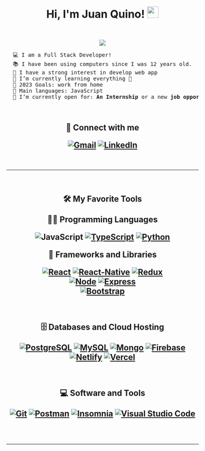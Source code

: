 <div align="center">
  
  <h1> Hi, I'm Juan Quino!
  <a href="https://github.com/quinojuan" target="_self">
    <img src="https://media.giphy.com/media/hvRJCLFzcasrR4ia7z/giphy.gif" width="30">
  </a>
  </h1>

   <br/>

 <p align="center">
    <a href="https://github.com/quinojuan">
      <img src="https://readme-typing-svg.herokuapp.com?lines=Full+Stack+Web+Developer;Computer+Technician;Always%20learning%20new%20things&center=true&width=380&height=45">
    </a>
  </p>
</div>

<pre>
  💻 I am a Full Stack Developer!
  📚 I have been using computers since I was 12 years old.
  📝 I have a strong interest in develop web app
  🌱 I’m currently learning everything 🤣
  🥅 2023 Goals: work from home
  🌟 Main languages: JavaScript
  🤔 I’m currently open for: <b>An Internship</b> or a new <b>job opportunity</b>, this is <a href="https://drive.google.com/file/d/1Dw3hCh29JgDVc2LjOb5m9mM0wHpe4Do-/view?usp=sharing" target="_blank">MY RESUME.</a>
</pre>

<br/>

<h2 align="center">
🤝 Connect with me
  <p>
    <a href="mailto:quinojuan.@gmail.com"><img img src="https://img.shields.io/badge/gmail-%23EA4335.svg?style=for-the-badge&logo=gmail&logoColor=white" alt="Gmail" target="_blank"></a>
    <a href="https://www.linkedin.com/in/quinojuan"><img src="https://img.shields.io/badge/linkedin-%230A66C2.svg?style=for-the-badge&logo=linkedin&logoColor=white" alt="LinkedIn" target="_blank"></a>
  </p>
</h2>

<br/>
<hr/>
<br/>
  
<h2 align="center">
🛠️ My Favorite Tools

<br/>

👨‍💻 Programming Languages

  <p>
<a><img alt="JavaScript" src="https://img.shields.io/badge/JavaScript%20-%23FFd60A.svg?style=for-the-badge&logo=javascript&logoColor=black"></a>
      <a href="https://www.typescriptlang.org"><img alt="TypeScript" src="https://img.shields.io/badge/TypeScript%20-%23327FC7.svg?style=for-the-badge&logo=typescript&logoColor=white" target="_blank"></a>
      <a href="https://www.python.org"><img alt="Python" src="https://img.shields.io/badge/Python%20-%2314354C.svg?style=for-the-badge&logo=python&logoColor=yellow" target="_blank"></a>

  <br/>

🧰 Frameworks and Libraries

  <p>
      <a href="https://reactjs.org"><img alt="React" src="https://img.shields.io/badge/React%20-%23327FC7.svg?style=for-the-badge&logo=React&logoColor=white" target="_blank"></a>
      <a href="https://reactnative.dev"><img alt="React-Native" src="https://img.shields.io/badge/react_native-%2320232a.svg?style=for-the-badge&logo=react&logoColor=%2361DAFB" target="_blank"></a>
      <a href="https://redux.js.org/"><img alt="Redux" src="https://img.shields.io/badge/Redux-%237209B7.svg?style=for-the-badge&logo=Redux&logoColor=white" target="_blank"></a>
      
<br/>
      <a href="https://nodejs.org"><img alt="Node" src="https://img.shields.io/badge/Node.js%20-%2334A853.svg?style=for-the-badge&logo=nodedotjs&logoColor=white" target="_blank"></a>
      <a href="http://expressjs.com"><img alt="Express" src="https://img.shields.io/badge/Express%20-%23000000.svg?style=for-the-badge&logo=express&logoColor=white" target="_blank"></a>
<br/>
      <a href="https://getbootstrap.com"><img alt="Bootstrap" src="https://img.shields.io/badge/Bootstrap%20-%23150458.svg?style=for-the-badge&logo=Bootstrap&logoColor=white" target="_blank"></a>
<br/>

  </p>

  <br/>

🗄️ Databases and Cloud Hosting

  <p>
      <a href="https://www.postgresql.org/"><img alt="PostgreSQL" src ="https://img.shields.io/badge/PostgreSQL-%23003566.svg?style=for-the-badge&logo=postgresql&logoColor=white" target="_blank"></a>
      <a href="https://www.mysql.com/"><img alt="MySQL" src ="https://img.shields.io/badge/mysql-%2300f.svg?style=for-the-badge&logo=mysql&logoColor=white" target="_blank"></a>
      <a href="https://www.mongodb.com"><img alt="Mongo" src ="https://img.shields.io/badge/MongoDB-%2334A853.svg?style=for-the-badge&logo=mongodb&logoColor=white" target="_blank"></a>
      <a href="https://firebase.google.com"><img alt="Firebase" src ="https://img.shields.io/badge/Firebase-%23FF6F00.svg?style=for-the-badge&logo=firebase&logoColor=white" target="_blank"></a>
      <a href="https://www.netlify.com"><img alt="Netlify" src="https://img.shields.io/badge/Netlify-%23327FC7.svg?style=for-the-badge&logo=netlify&logoColor=white" target="_blank"></a>
      <a href="https://www.vercel.com"><img alt="Vercel" src="https://img.shields.io/badge/vercel-black.svg?style=for-the-badge&logo=vercel&logoColor=white" target="_blank"></a>
  </p>

  <br/>

💻 Software and Tools

  <p>
      <a href="https://git-scm.com"><img alt="Git" src="https://img.shields.io/badge/Git%20-%23F05033.svg?style=for-the-badge&logo=git&logoColor=white" target="_blank"></a>
      <a href="https://www.postman.com"><img alt="Postman" src="https://img.shields.io/badge/Postman-FF6C37?style=for-the-badge&logo=postman&logoColor=white" target="_blank"></a>
      <a href="https://insomnia.rest/"><img alt="Insomnia" src="https://img.shields.io/badge/Insomnia-black?style=for-the-badge&logo=insomnia&logoColor=5849BE" target="_blank"></a>
      <a href="https://code.visualstudio.com"><img alt="Visual Studio Code" src="https://img.shields.io/badge/Visual%20Studio%20Code-0078d7.svg?style=for-the-badge&logo=visual-studio-code&logoColor=white" target="_blank"></a>
  </p>

<br/>
<hr/>
<br/>

  
</h2>
